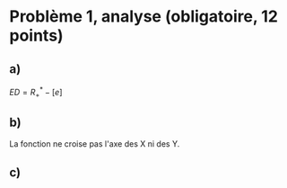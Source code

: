 # Problème 1, analyse (obligatoire, 12 points)
## a)
$ED = R_+^* - [e]$

## b)
La fonction ne croise pas l'axe des X ni des Y.

## c)



